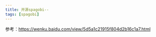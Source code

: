 ```yaml
---
title: 开源spagobi--
tags: [spagobi]
---
```


参考：https://wenku.baidu.com/view/5d5a1c21915f804d2b16c1a7.html

